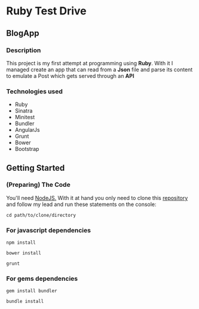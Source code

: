# Ruby Test Drive #
## BlogApp ##
### Description ###
This project is my first attempt at programming using **Ruby**. With it I managed create an app that can read from a **Json** file and parse its content to emulate a Post which gets served through an **API**


### Technologies used ###
- Ruby
- Sinatra
- Minitest
- Bundler
- AngularJs
- Grunt
- Bower
- Bootstrap

## Getting  Started ##
### (Preparing) The Code ###
You'll need [NodeJS.](http://nodejs.org) With it at hand you only need to clone
this [repository](https://bitbucket.org/MobiusLab/rubytestdrive) and follow my lead and run these statements on the console:

    cd path/to/clone/directory
### For javascript dependencies ###
    
    npm install

    bower install

    grunt

### For gems dependencies ###
    gem install bundler

    bundle install    
